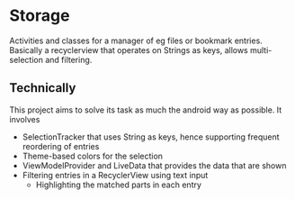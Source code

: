 # Storage

Activities and classes for a manager of eg files or bookmark entries.
Basically a recyclerview that operates on Strings as keys, allows
multi-selection and filtering.

## Technically

This project aims to solve its task as much the android way as possible. It involves

* SelectionTracker that uses String as keys, hence supporting frequent reordering of entries
* Theme-based colors for the selection
* ViewModelProvider and LiveData that provides the data that are shown
* Filtering entries in a RecyclerView using text input
    + Highlighting the matched parts in each entry